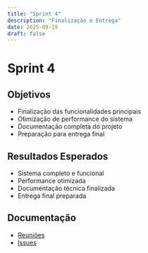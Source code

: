 ```yaml
---
title: "Sprint 4"
description: "Finalização e Entrega"
date: 2025-09-19
draft: false
---
```


# Sprint 4

## Objetivos
- Finalização das funcionalidades principais
- Otimização de performance do sistema
- Documentação completa do projeto
- Preparação para entrega final

## Resultados Esperados
- Sistema completo e funcional
- Performance otimizada
- Documentação técnica finalizada
- Entrega final preparada

## Documentação
- [Reuniões](./reunioes)
- [Issues](./issues)